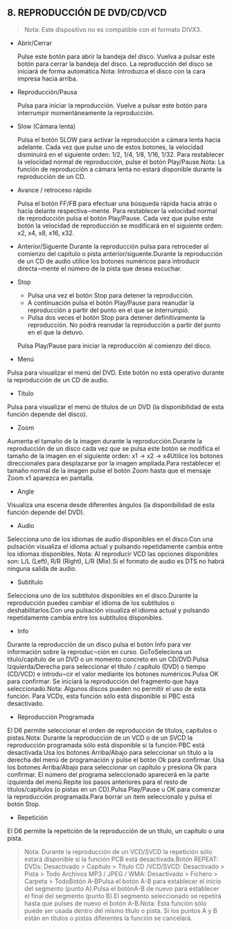 ## 8. REPRODUCCIÓN DE DVD/CD/VCD

> Nota: Este dispositivo no es compatible con el formato DIVX3.

* Abrir/Cerrar

    Pulse este botón para abrir la bandeja del disco. Vuelva a pulsar este botón para cerrar la bandeja del disco. La reproducción del disco se iniciará de forma automática.Nota: Introduzca el disco con la cara impresa hacia arriba.
    
* Reproducción/Pausa

    Pulsa para iniciar la reproducción. Vuelve a pulsar este botón para interrumpir momentáneamente la reproducción.
    
* Slow (Cámara lenta)
  
    Pulsa el botón SLOW para activar la reproducción a cámara lenta hacia adelante. Cada vez que pulse uno de estos botones, la velocidad disminuirá en el siguiente orden: 1/2, 1/4, 1/8, 1/16, 1/32. Para restablecer la velocidad normal de reproducción, pulse el botón Play/Pause.Nota: La función de reproducción a cámara lenta no estará disponible durante la reproducción de un CD.
    
* Avance / retroceso rápido

    Pulsa el botón FF/FB para efectuar una búsqueda rápida hacia atrás o hacia delante respectiva¬mente. Para restablecer la velocidad normal de reproducción pulsa el botón Play/Pause. Cada vez que pulse este botón la velocidad de reproducción se modificará en el siguiente orden: x2, x4, x8, x16, x32.
    
* Anterior/Siguente
    Durante la reproducción pulsa para retroceder al comienzo del capítulo o pista anterior/siguente.Durante la reproducción de un CD de audio utilice los botones numéricos para introducir directa¬mente el número de la pista que desea escuchar.
    
* Stop

  * Pulsa una vez el botón Stop para detener la reproducción.
  * A continuación pulsa el botón Play/Pause para reanudar la reproducción a partir del punto en el que se interrumpió.
  * Pulsa dos veces el botón Stop para detener definitivamente la reproducción. 
      No podrá reanudar la reproducción a partir del punto en el que la detuvo.
  
  Pulsa Play/Pause para iniciar la reproducción al comienzo del disco.

* Menú

Pulsa para visualizar el menú del DVD. Este botón no está operativo durante la reproducción de un CD de audio.

* Título

Pulsa para visualizar el menú de títulos de un DVD (la disponibilidad de esta función depende del disco).

* Zoom

Aumenta el tamaño de la imagen durante la reproducción.Durante la reproducción de un disco cada vez que se pulsa este botón se modifica el tamaño de la imagen en el siguiente orden: x1 -> x2 -> x4Utilice los botones direccionales para desplazarse por la imagen ampliada.Para restablecer el tamaño normal de la imagen pulse el botón Zoom hasta que el mensaje Zoom x1 aparezca en pantalla.

* Angle

Visualiza una escena desde diferentes ángulos (la disponibilidad de esta función depende del DVD).

* Audio

Selecciona uno de los idiomas de audio disponibles en el disco.Con una pulsación visualiza el idioma actual y pulsando repetidamente cambia entre los idiomas disponibles. Nota: Al reproducir VCD las opciones disponibles son: L/L (Left), R/R (Right), L/R (Mix).Si el formato de audio es DTS no habrá ninguna salida de audio.

* Subtítulo

Selecciona uno de los subtítulos disponibles en el disco.Durante la reproducción puedes cambiar el idioma de los subtítulos o deshabilitarlos.Con una pulsación visualiza el idioma actual y pulsando repetidamente cambia entre los subtítulos disponibles.

* Info

Durante la reproducción de un disco pulsa el botón Info para ver información sobre la reproduc¬ción en curso.
GoToSeleciona un título/capítulo de un DVD o un momento concreto en un CD/DVD.Pulsa Izquierda/Derecha para seleccionar el título / capítulo (DVD) o tiempo (CD/VCD) e introdu¬cir el valor mediante los botones numéricos.Pulsa OK para confirmar. Se iniciará la reproducción del fragmento que haya seleccionado.Nota: Algunos discos pueden no permitir el uso de esta función. Para VCDs, esta función sólo está disponible si PBC está desactivado.

* Reproducción Programada

El D6 permite seleccionar el orden de reproducción de títulos, capítulos o pistas.Nota: Durante la reproducción de un VCD o de un SVCD la reproducción programada sólo está disponible si la función PBC está desactivada.Usa los botones Arriba/Abajo para seleccionar un título a la derecha del menú de programación y pulse el botón Ok para confirmar. Usa los botones Arriba/Abajo para seleccionar un capítulo y presiona Ok para confirmar. El número del programa seleccionado aparecerá en la parte izquierda del menú.Repite los pasos anteriores para el resto de títulos/capítulos (o pistas en un CD).Pulsa Play/Pause u OK para comenzar la reproducción programada.Para borrar un item seleccionalo y pulsa el botón Stop.

* Repetición

El D6 permite la repetición de la reproducción de un título, un capítulo o una pista.

> Nota: Durante la reproducción de un VCD/SVCD la repetición sólo estará disponible si la función PCB está desactivada.Botón REPEAT: DVDs: Desactivado > Capítulo > Título CD /VCD/SVCD: Desactivado > Pista > Todo Archivos MP3 / JPEG / WMA: Desactivado > Fichero > Carpeta > TodoBotón A-BPulsa el botón A-B para establecer el inicio del segmento (punto A).Pulsa el botónA-B de nuevo para establecer el final del segmento (punto B).El segmento seleccionado se repetirá hasta que pulses de nuevo el botón A-B.Nota: Esta función sólo puede ser usada dentro del mismo título o pista. Si los puntos A y B están en títulos o pistas diferentes la función se cancelará.

